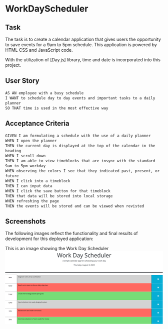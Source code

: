 # WorkDayScheduler

## Task

The task is to create a calendar application that gives users the opportunity to save events for a 9am to 5pm schedule. This application is powered by HTML CSS and JavaScript code.

With the utilization of [Day.js] library, time and date is incorporated into this project. 

## User Story

```
AS AN employee with a busy schedule
I WANT to schedule day to day events and important tasks to a daily planner
SO THAT time is used in the most effective way
```

## Acceptance Criteria

```
GIVEN I am formulating a schedule with the use of a daily planner
WHEN I open the planner
THEN the current day is displayed at the top of the calendar in the heading
WHEN I scroll down
THEN I am able to view timeblocks that are insync with the standard 9am to 5pm workday
WHEN observing the colors I see that they indicated past, present, or future
WHEN I click into a timeblock
THEN I can input data
WHEN I click the save button for that timeblock
THEN that data will be stored into local storage
WHEN refreshing the page 
THEN the events will be stored and can be viewed when revisted

```

## Screenshots

The following images reflect the functionality and final results of development for this deployed application:

This is an image showing the Work Day Scheduler
![Image showing the Work Day Scheduler](./assets/workDayScheduler.png)
